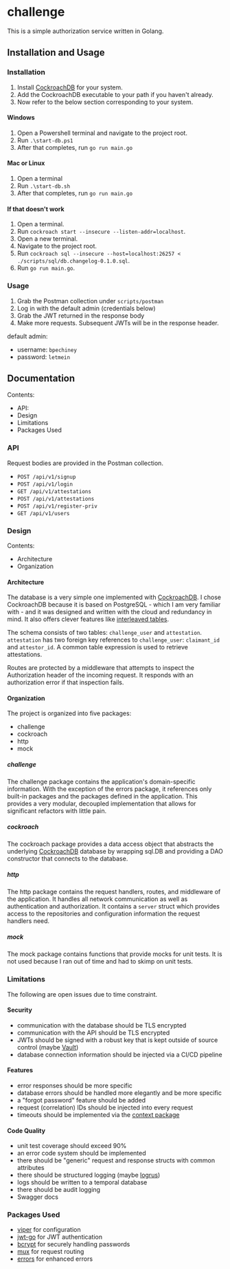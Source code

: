 # challenge
This is a simple authorization service written in Golang.

## Installation and Usage
### Installation
1. Install [CockroachDB](https://www.cockroachlabs.com/docs/stable/install-cockroachdb-windows.html) for your system.
2. Add the CockroachDB executable to your path if you haven't already.
3. Now refer to the below section corresponding to your system.

#### Windows
1. Open a Powershell terminal and navigate to the project root.
2. Run `.\start-db.ps1`
3. After that completes, run `go run main.go`

#### Mac or Linux
1. Open a terminal
2. Run `.\start-db.sh`
3. After that completes, run `go run main.go`

#### If that doesn't work
1. Open a terminal.
2. Run `cockroach start --insecure --listen-addr=localhost`.
3. Open a new terminal.
4. Navigate to the project root.
5. Run `cockroach sql --insecure --host=localhost:26257 < ./scripts/sql/db.changelog-0.1.0.sql`.
6. Run `go run main.go`.

### Usage
1. Grab the Postman collection under `scripts/postman`
2. Log in with the default admin (credentials below)
3. Grab the JWT returned in the response body
4. Make more requests. Subsequent JWTs will be in the response header.

default admin:
- username: `bpechiney`
- password: `letmein`

## Documentation
Contents:
- API:
- Design
- Limitations
- Packages Used

### API
Request bodies are provided in the Postman collection.
- `POST /api/v1/signup`
- `POST /api/v1/login`
- `GET /api/v1/attestations`
- `POST /api/v1/attestations`
- `POST /api/v1/register-priv`
- `GET /api/v1/users`

### Design
Contents:
- Architecture
- Organization

#### Architecture
The database is a very simple one implemented with [CockroachDB](https://www.cockroachlabs.com/). I chose
CockroachDB because it is based on PostgreSQL - which I am very familiar with - and it was designed and
written with the cloud and redundancy in mind. It also offers clever features like
[interleaved tables](https://www.cockroachlabs.com/docs/v2.1/interleave-in-parent.html#main-content).

The schema consists of two tables: `challenge_user` and `attestation`. `attestation` has two foreign key
references to `challenge_user`: `claimant_id` and `attestor_id`. A common table expression is used to
retrieve attestations.

Routes are protected by a middleware that attempts to inspect the Authorization header of the incoming
request. It responds with an authorization error if that inspection fails.

#### Organization
The project is organized into five packages:
- challenge
- cockroach
- http
- mock

##### challenge
The challenge package contains the application's domain-specific information. With the exception of the
errors package, it references only built-in packages and the packages defined in the application. This provides
a very modular, decoupled implementation that allows for significant refactors with little pain.

##### cockroach
The cockroach package provides a data access object that abstracts the underlying [CockroachDB](https://www.cockroachlabs.com/)
database by wrapping sql.DB and providing a DAO constructor that connects to the database.

##### http
The http package contains the request handlers, routes, and middleware of the application. It handles all
network communication as well as authentication and authorization. It contains a `server` struct which
provides access to the repositories and configuration information the request handlers need.

##### mock
The mock package contains functions that provide mocks for unit tests. It is not used because I ran out of
time and had to skimp on unit tests.

### Limitations
The following are open issues due to time constraint.
#### Security
- communication with the database should be TLS encrypted
- communication with the API should be TLS encrypted
- JWTs should be signed with a robust key that is kept outside of source control (maybe [Vault](https://www.vaultproject.io/))
- database connection information should be injected via a CI/CD pipeline

#### Features
- error responses should be more specific
- database errors should be handled more elegantly and be more specific
- a "forgot password" feature should be added
- request (correlation) IDs should be injected into every request
- timeouts should be implemented via the [context package](https://golang.org/pkg/context/)

#### Code Quality
- unit test coverage should exceed 90%
- an error code system should be implemented
- there should be "generic" request and response structs with common attributes
- there should be structured logging (maybe [logrus](https://github.com/sirupsen/logrus))
- logs should be written to a temporal database
- there should be audit logging
- Swagger docs

### Packages Used
- [viper](https://github.com/spf13/viper) for configuration
- [jwt-go](https://github.com/dgrijalva/jwt-go) for JWT authentication
- [bcrypt](https://godoc.org/golang.org/x/crypto/bcrypt) for securely handling passwords
- [mux](https://github.com/gorilla/mux) for request routing
- [errors](https://github.com/pkg/errors) for enhanced errors
